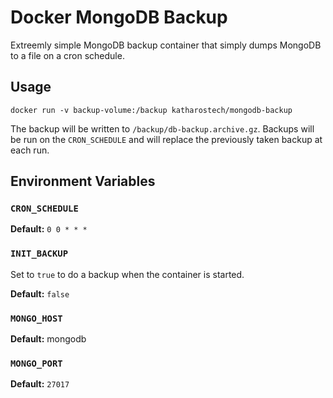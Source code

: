 # Docker MongoDB Backup

Extreemly simple MongoDB backup container that simply dumps MongoDB to a file on a cron schedule.

## Usage

```
docker run -v backup-volume:/backup katharostech/mongodb-backup
```

The backup will be written to `/backup/db-backup.archive.gz`. Backups will be run on the `CRON_SCHEDULE` and will replace the previously taken backup at each run.

## Environment Variables

### `CRON_SCHEDULE`

**Default:** `0 0 * * *`

### `INIT_BACKUP`

Set to `true` to do a backup when the container is started.

**Default:** `false`

### `MONGO_HOST`

**Default:** mongodb

### `MONGO_PORT`

**Default:** `27017`

